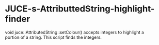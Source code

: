 # JUCE-s-AttributtedString-highlight-finder
void juce::AttributedString::setColour() accepts integers to highlight a portion of a string. This script finds the integers.
